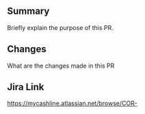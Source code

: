 ## Summary
Briefly explain the purpose of this PR.

## Changes
What are the changes made in this PR

## Jira Link 
https://mycashline.atlassian.net/browse/COR-
